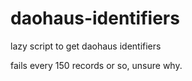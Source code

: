 # daohaus-identifiers
lazy script to get daohaus identifiers

fails every 150 records or so, unsure why.
